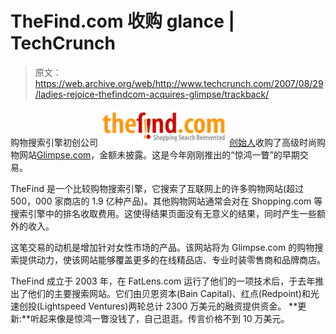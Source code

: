 # TheFind.com 收购 glance | TechCrunch

> 原文：<https://web.archive.org/web/http://www.techcrunch.com/2007/08/29/ladies-rejoice-thefindcom-acquires-glimpse/trackback/>

购物搜索引擎初创公司[![](img/39a37b88ac0c654c3f3b72369fab45f5.png)](https://web.archive.org/web/20141011203949/http://www.crunchbase.com/company/thefind.com)[创始人](https://web.archive.org/web/20141011203949/http://www.crunchbase.com/company/thefind.com)收购了高级时尚购物网站[Glimpse.com](https://web.archive.org/web/20141011203949/http://www.crunchbase.com/company/glimpse.com)，金额未披露。这是今年刚刚推出的“惊鸿一瞥”的早期交易。

TheFind 是一个比较购物搜索引擎，它搜索了互联网上的许多购物网站(超过 500，000 家商店的 1.9 亿种产品)。其他购物网站通常会对在 Shopping.com 等搜索引擎中的排名收取费用。这使得结果页面没有无意义的结果，同时产生一些额外的收入。

这笔交易的动机是增加针对女性市场的产品。该网站将为 Glimpse.com 的购物搜索提供动力，使该网站能够覆盖更多的在线精品店、专业时装零售商和品牌商店。

TheFind 成立于 2003 年，在 FatLens.com 运行了他们的一项技术后，于去年推出了他们的主要搜索网站。它们由贝恩资本(Bain Capital)、红点(Redpoint)和光速创投(Lightspeed Ventures)两轮总计 2300 万美元的融资提供资金。
 **更新:**听起来像是惊鸿一瞥没钱了，自己逛逛。传言价格不到 10 万美元。